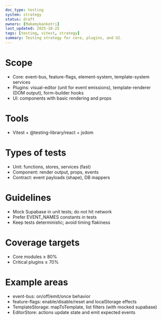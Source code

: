 ```yaml
---
doc_type: testing
system: strategy
status: draft
owners: [Makemykankotri]
last_updated: 2025-10-25
tags: [testing, vitest, strategy]
summary: Testing strategy for core, plugins, and UI.
---
```


# Scope
- Core: event-bus, feature-flags, element-system, template-system services
- Plugins: visual-editor (unit for event emissions), template-renderer (DOM output), form-builder hooks
- UI: components with basic rendering and props

# Tools
- Vitest + @testing-library/react + jsdom

# Types of tests
- Unit: functions, stores, services (fast)
- Component: render output, props, events
- Contract: event payloads (shape), DB mappers

# Guidelines
- Mock Supabase in unit tests; do not hit network
- Prefer EVENT_NAMES constants in tests
- Keep tests deterministic; avoid timing flakiness

# Coverage targets
- Core modules ≥ 80%
- Critical plugins ≥ 70%

# Example areas
- event-bus: on/off/emit/once behavior
- feature-flags: enable/disable/reset and localStorage effects
- TemplateStorage: mapToTemplate, list filters (with mocked supabase)
- EditorStore: actions update state and emit expected events
